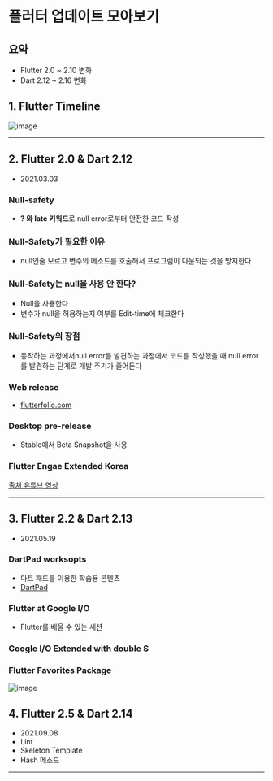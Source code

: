 # 플러터 업데이트 모아보기


## 요약
- Flutter 2.0 ~ 2.10 변화
- Dart 2.12 ~ 2.16 변화

## 1. Flutter Timeline

![image](https://user-images.githubusercontent.com/61898890/157198196-ff637b75-3e77-469a-9df1-bfd6ef9fb710.png)

--- 

## 2. Flutter 2.0 & Dart 2.12
- 2021.03.03
### Null-safety
- **? 와 late 키워드**로 null error로부터 안전한 코드 작성

### Null-Safety가 필요한 이유
- null인줄 모르고 변수의 메소드를 호출해서 프로그램이 다운되는 것을 방지한다

### Null-Safety는 null을 사용 안 한다?
- Null을 사용한다
- 변수가 null을 허용하는지 여부를 Edit-time에 체크한다 

### Null-Safety의 장점
- 동작하는 과정에서null error를 발견하는 과정에서 코드를 작성했을 때 null error를 발견하는 단계로 개발 주기가 줄어든다 

### Web release
- [flutterfolio.com](flutterfolio.com)


### Desktop pre-release
- Stable에서 Beta Snapshot을 사용


### Flutter Engae Extended Korea

[출처 유튜브 영상](https://www.youtube.com/watch?v=fhOGL_6XGTg)

---

## 3. Flutter 2.2 & Dart 2.13
- 2021.05.19

### DartPad worksopts
- 다트 패드를 이용한 학습용 콘텐츠
- [DartPad](https://dartpad.dev/?)

### Flutter at Google I/O
- Flutter를 배울 수 있는 세션


### Google I/O Extended with double S
### Flutter Favorites Package

![image](https://user-images.githubusercontent.com/61898890/157213219-cac1b19f-2367-4f22-80b3-3a28a702a322.png)

## 4. Flutter 2.5 & Dart 2.14
- 2021.09.08
- Lint
- Skeleton Template
- Hash 메소드 



---
